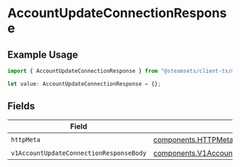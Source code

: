 # AccountUpdateConnectionResponse

## Example Usage

```typescript
import { AccountUpdateConnectionResponse } from "@steamsets/client-ts/models/operations";

let value: AccountUpdateConnectionResponse = {};
```

## Fields

| Field                                                                                                                | Type                                                                                                                 | Required                                                                                                             | Description                                                                                                          |
| -------------------------------------------------------------------------------------------------------------------- | -------------------------------------------------------------------------------------------------------------------- | -------------------------------------------------------------------------------------------------------------------- | -------------------------------------------------------------------------------------------------------------------- |
| `httpMeta`                                                                                                           | [components.HTTPMetadata](../../models/components/httpmetadata.md)                                                   | :heavy_check_mark:                                                                                                   | N/A                                                                                                                  |
| `v1AccountUpdateConnectionResponseBody`                                                                              | [components.V1AccountUpdateConnectionResponseBody](../../models/components/v1accountupdateconnectionresponsebody.md) | :heavy_minus_sign:                                                                                                   | OK                                                                                                                   |